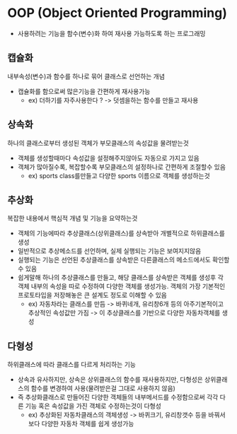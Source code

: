 # OOP (Object Oriented Programming)
- 사용하려는 기능을 함수(변수)화 하여 재사용 가능하도록 하는 프로그래밍

## 캡슐화 
내부속성(변수)과 함수를 하나로 묶어 클래스로 선언하는 개념
  - 캡슐화를 함으로써 많은기능을 간편하게 재사용가능
    - ex) 더하기를 자주사용한다 ? -> 덧셈을하는 함수를 만들고 재사용  

## 상속화
하나의 클래스로부터 생성된 객체가 부모클래스의 속성값을 물려받는것
  - 객체를 생성할때마다 속성값을 설정해주지않아도 자동으로 가지고 있음
  - 객체가 많아질수록, 복잡할수록 부모클래스의 설정하나로 간편하게 조절할수 있음
    - ex) sports class를만들고 다양한 sports 이름으로 객체를 생성하는것  

## 추상화
복잡한 내용에서 핵심적 개념 및 기능을 요약하는것
  - 객체의 기능에따라 추상클래스(상위클래스)를 상속받아 개별적으로 하위클래스를 생성
  - 일반적으로 추상메소드를 선언하며, 실제 실행되는 기능은 보여지지않음
  - 실행되는 기능은 선언된 추상클래스를 상속받은 다른클래스의 메소드에서도 확인할 수 있음
  - 쉽게말해 하나의 추상클래스를 만들고, 해당 클래스를 상속받은 객체를 생성후 각 객체 내부의 속성을 따로 수정하여 다양한 객체를 생성가능. 객체의 가장 기본적인 프로토타입을 저장해놓은 큰 설계도 정도로 이해할 수 있음
    - ex) 자동차라는 클래스를 만듬 -> 바퀴네개, 유리창6개 등의 아주기본적이고 추상적인 속성값만 가짐 -> 이 추상클래스를 기반으로 다양한 자동차객체를 생성  

## 다형성
하위클래스에 따라 클래스를 다르게 처리하는 기능
  - 상속과 유사하지만, 상속은 상위클래스의 함수를 재사용하지만, 다형성은 상위클래스의 함수를 변경하여 사용(물려받은걸 그대로 사용하지 않음)
  - 즉 추상화클래스로 만들어진 다양한 객체들의 내부메서드를 수정함으로써 각각 다른 기능 혹은 속성값을 가진 객체로 수정하는것이 다형성
    - ex) 추상화된 자동차클래스의 객체생성 -> 바퀴크기, 유리창갯수 등을 바꿔서 보다 다양한 자동차 객체를 쉽게 생성가능  


